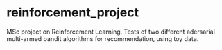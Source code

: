 # reinforcement_project

MSc project on Reinforcement Learning. Tests of two different adersarial multi-armed bandit algorithms for recommendation, using toy data.
